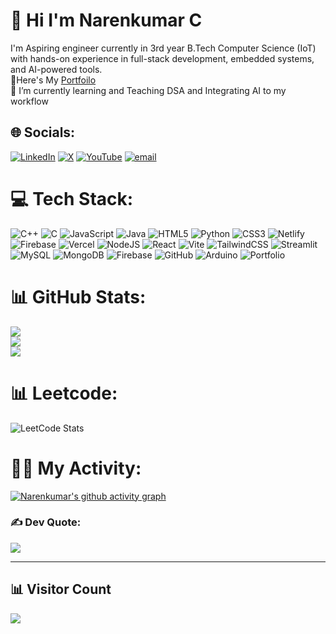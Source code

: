 # 💫 Hi I'm Narenkumar C
I'm Aspiring engineer currently in 3rd year B.Tech Computer Science (IoT) with hands-on experience in
full-stack development, embedded systems, and AI-powered tools.
<br> 🔭Here's My [Portfoilo](https://narenkumarchandran.github.io/portfolio/)
<br>🌱 I’m currently learning and Teaching DSA and Integrating AI to my workflow
## 🌐 Socials:
[![LinkedIn](https://img.shields.io/badge/LinkedIn-%230077B5.svg?logo=linkedin&logoColor=white)](https://linkedin.com/in/https://www.linkedin.com/in/narenkumarchandran/) [![X](https://img.shields.io/badge/X-black.svg?logo=X&logoColor=white)](https://x.com/@Narenkumar2412) [![YouTube](https://img.shields.io/badge/YouTube-%23FF0000.svg?logo=YouTube&logoColor=white)](https://www.youtube.com/@narenkumararts) [![email](https://img.shields.io/badge/Email-D14836?logo=gmail&logoColor=white)](mailto:narenkumarchandran@gmail.com) 

# 💻 Tech Stack:
![C++](https://img.shields.io/badge/c++-%2300599C.svg?style=for-the-badge&logo=c%2B%2B&logoColor=white) ![C](https://img.shields.io/badge/c-%2300599C.svg?style=for-the-badge&logo=c&logoColor=white) ![JavaScript](https://img.shields.io/badge/javascript-%23323330.svg?style=for-the-badge&logo=javascript&logoColor=%23F7DF1E) ![Java](https://img.shields.io/badge/java-%23ED8B00.svg?style=for-the-badge&logo=openjdk&logoColor=white) ![HTML5](https://img.shields.io/badge/html5-%23E34F26.svg?style=for-the-badge&logo=html5&logoColor=white) ![Python](https://img.shields.io/badge/python-3670A0?style=for-the-badge&logo=python&logoColor=ffdd54) ![CSS3](https://img.shields.io/badge/css3-%231572B6.svg?style=for-the-badge&logo=css3&logoColor=white) ![Netlify](https://img.shields.io/badge/netlify-%23000000.svg?style=for-the-badge&logo=netlify&logoColor=#00C7B7) ![Firebase](https://img.shields.io/badge/firebase-%23039BE5.svg?style=for-the-badge&logo=firebase) ![Vercel](https://img.shields.io/badge/vercel-%23000000.svg?style=for-the-badge&logo=vercel&logoColor=white) ![NodeJS](https://img.shields.io/badge/node.js-6DA55F?style=for-the-badge&logo=node.js&logoColor=white) ![React](https://img.shields.io/badge/react-%2320232a.svg?style=for-the-badge&logo=react&logoColor=%2361DAFB) ![Vite](https://img.shields.io/badge/vite-%23646CFF.svg?style=for-the-badge&logo=vite&logoColor=white) ![TailwindCSS](https://img.shields.io/badge/tailwindcss-%2338B2AC.svg?style=for-the-badge&logo=tailwind-css&logoColor=white) ![Streamlit](https://img.shields.io/badge/Streamlit-%23FE4B4B.svg?style=for-the-badge&logo=streamlit&logoColor=white) ![MySQL](https://img.shields.io/badge/mysql-4479A1.svg?style=for-the-badge&logo=mysql&logoColor=white) ![MongoDB](https://img.shields.io/badge/MongoDB-%234ea94b.svg?style=for-the-badge&logo=mongodb&logoColor=white) ![Firebase](https://img.shields.io/badge/firebase-a08021?style=for-the-badge&logo=firebase&logoColor=ffcd34) ![GitHub](https://img.shields.io/badge/github-%23121011.svg?style=for-the-badge&logo=github&logoColor=white) ![Arduino](https://img.shields.io/badge/-Arduino-00979D?style=for-the-badge&logo=Arduino&logoColor=white) ![Portfolio](https://img.shields.io/badge/Portfolio-%23000000.svg?style=for-the-badge&logo=firefox&logoColor=#FF7139)
# 📊 GitHub Stats:
![](https://github-readme-stats.vercel.app/api?username=narenkumarchandran&theme=tokyonight&hide_border=false&include_all_commits=true&count_private=true)<br/>
![](https://nirzak-streak-stats.vercel.app/?user=narenkumarchandran&theme=tokyonight&hide_border=false)<br/>
![](https://github-readme-stats.vercel.app/api/top-langs/?username=narenkumarchandran&theme=tokyonight&hide_border=false&include_all_commits=true&count_private=true&layout=compact)

# 📊 Leetcode:
![LeetCode Stats](https://leetcard.jacoblin.cool/naren2412?theme=dark&font=Advent%20Pro)

# 👨‍💻 My Activity:
[![Narenkumar's github activity graph](https://github-readme-activity-graph.vercel.app/graph?username=narenkumarchandran&bg_color=0d1117&color=58a6ff&line=1f6feb&point=58a6ff&area=true&hide_border=true)](https://github.com/ashutosh00710/github-readme-activity-graph)

### ✍️ Dev Quote:
![](https://quotes-github-readme.vercel.app/api?type=horizontal&theme=dark)

---
## 📊 Visitor Count

![](https://komarev.com/ghpvc/?username=aadithyaa9&style=flat-square)


